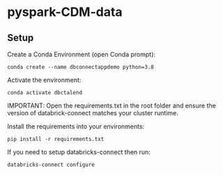 # pyspark-CDM-data

## Setup

Create a Conda Environment (open Conda prompt):
```
conda create --name dbconnectappdemo python=3.8
```

Activate the environment:
```
conda activate dbctalend
```

IMPORTANT: Open the requirements.txt in the root folder and ensure the version of databrick-connect matches your cluster runtime.

Install the requirements into your environments:
```
pip install -r requirements.txt
```

If you need to setup databricks-connect then run:
```
databricks-connect configure
```
